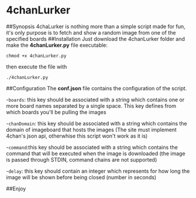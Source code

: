 # 4chanLurker
##Synopsis
4chaLurker is nothing more than a simple script made for fun, it's only purpose is to fetch and show a random image from one of the specified boards
##Installation
Just download the 4chanLurker folder and make the **4chanLurker.py** file executable:

`chmod +x 4chanLurker.py`

then execute the file with

`./4chanLurker.py`

##Configuration
The **conf.json** file contains the configuration of the script.

-`boards`: this key should be associated with a string which contains one or more board names separated by a single space. This key defines from which boards you'll be pulling the images

-`chanDomain`: this key should be associated with a string which contains the domain of imageboard that hosts the images (The site must implement 4chan's json api, otherwhise this script won't work as it is)

-`command`:this key should be associated with a string which contains the command that will be executed when the image is downloaded (the image is passed through STDIN, command chains are not supported)

-`delay`: this key should contain an integer which represents for how long the image will be shown before being closed (number in seconds)

##Enjoy
